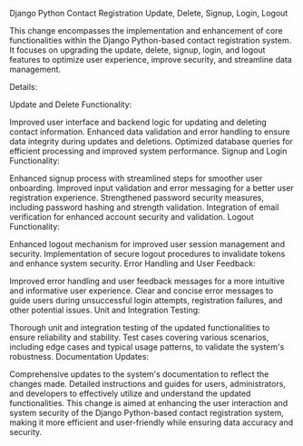 Django Python Contact Registration Update, Delete, Signup, Login, Logout

This change encompasses the implementation and enhancement of core functionalities within the Django Python-based contact registration system. It focuses on upgrading the update, delete, signup, login, and logout features to optimize user experience, improve security, and streamline data management.

Details:

Update and Delete Functionality:

Improved user interface and backend logic for updating and deleting contact information.
Enhanced data validation and error handling to ensure data integrity during updates and deletions.
Optimized database queries for efficient processing and improved system performance.
Signup and Login Functionality:

Enhanced signup process with streamlined steps for smoother user onboarding.
Improved input validation and error messaging for a better user registration experience.
Strengthened password security measures, including password hashing and strength validation.
Integration of email verification for enhanced account security and validation.
Logout Functionality:

Enhanced logout mechanism for improved user session management and security.
Implementation of secure logout procedures to invalidate tokens and enhance system security.
Error Handling and User Feedback:

Improved error handling and user feedback messages for a more intuitive and informative user experience.
Clear and concise error messages to guide users during unsuccessful login attempts, registration failures, and other potential issues.
Unit and Integration Testing:

Thorough unit and integration testing of the updated functionalities to ensure reliability and stability.
Test cases covering various scenarios, including edge cases and typical usage patterns, to validate the system's robustness.
Documentation Updates:

Comprehensive updates to the system's documentation to reflect the changes made.
Detailed instructions and guides for users, administrators, and developers to effectively utilize and understand the updated functionalities.
This change is aimed at enhancing the user interaction and system security of the Django Python-based contact registration system, making it more efficient and user-friendly while ensuring data accuracy and security.

